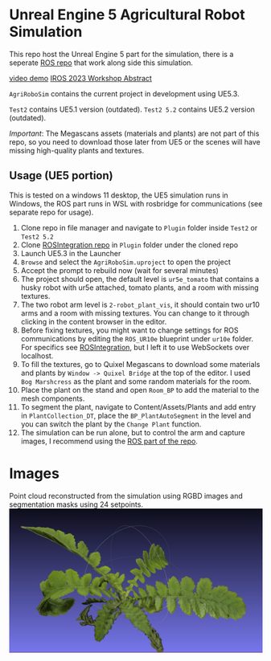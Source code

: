 # Unreal Engine 5 Agricultural Robot Simulation

This repo host the Unreal Engine 5 part for the simulation, there is a seperate [ROS repo](https://github.com/NCSU-BAE-ARLab/AgriRoboSim_ROS) that work along side this simulation. 

[video demo](https://youtu.be/0kJrTDZCV2E)
[IROS 2023 Workshop Abstract](https://sites.google.com/illinois.edu/iros2023-agrobotics/accepted-papers)

`AgriRoboSim` contains the current project in development using UE5.3.

`Test2` contains UE5.1 version (outdated). `Test2 5.2` contains UE5.2 version (outdated).

*Important*: The Megascans assets (materials and plants) are not part of this repo, so you need to download those later from UE5 or the scenes will have missing high-quality plants and textures.

## Usage (UE5 portion)
This is tested on a windows 11 desktop, the UE5 simulation runs in Windows, the ROS part runs in WSL with rosbridge for communications (see separate repo for usage).

1. Clone repo in file manager and navigate to `Plugin` folder inside `Test2` or `Test2 5.2`
2. Clone [ROSIntegration repo](https://github.com/code-iai/ROSIntegration) in `Plugin` folder under the cloned repo
3. Launch UE5.3 in the Launcher
4. `Browse` and select the `AgriRoboSim.uproject` to open the project
5. Accept the prompt to rebuild now (wait for several minutes)
6. The project should open, the default level is `ur5e_tomato` that contains a husky robot with ur5e attached, tomato plants, and a room with missing textures.
7. The two robot arm level is `2-robot_plant_vis`, it should contain two ur10 arms and a room with missing textures. You can change to it through clicking in the content browser in the editor.
8. Before fixing textures, you might want to change settings for ROS communications by editing the `ROS_UR10e` blueprint under `ur10e` folder. For specifics see [ROSIntegration](https://github.com/code-iai/ROSIntegration), but I left it to use WebSockets over localhost.
9.  To fill the textures, go to Quixel Megascans to download some materials and plants by `Window -> Quixel Bridge` at the top of the editor. I used `Bog Marshcress` as the plant and some random materials for the room.
10. Place the plant on the stand and open `Room_BP` to add the material to the mesh components.
11. To segment the plant, navigate to Content/Assets/Plants and add entry in `PlantCollection_DT`, place the `BP_PlantAutoSegment` in the level and you can switch the plant by the `Change Plant` function.
12. The simulation can be run alone, but to control the arm and capture images, I recommend using the [ROS part of the repo](https://github.com/XingjianL/AgriRoboSim_ROS).

# Images
Point cloud reconstructed from the simulation using RGBD images and segmentation masks using 24 setpoints.
![](./readme_images/RGBD_PointCloud_Sample.png)
